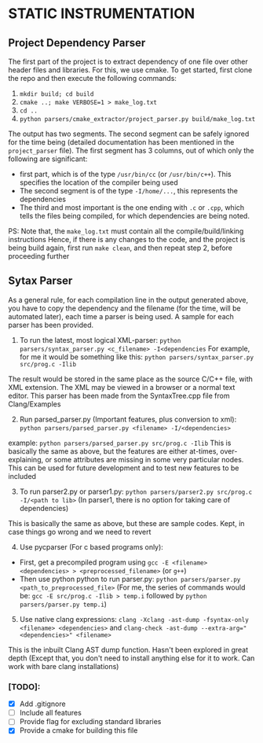 # STATIC INSTRUMENTATION

## Project Dependency Parser
The first part of the project is to extract dependency of one file over other
header files and libraries. For this, we use cmake. To get started, first clone
the repo and then execute the following commands:
1. `mkdir build; cd build`
2. `cmake ..; make VERBOSE=1 > make_log.txt`
3. `cd ..`
4. `python parsers/cmake_extractor/project_parser.py build/make_log.txt`

The output has two segments. The second segment can be safely ignored for the
time being (detailed documentation has been mentioned in the `project_parser` file).
The first segment has 3 columns, out of which only the following are significant:
* first part, which is of the type `/usr/bin/cc` (or `/usr/bin/c++`). This specifies
the location of the compiler being used
* The second segment is of the type `-I/home/...`, this represents the dependencies
* The third and most important is the one ending with `.c` or `.cpp`, which tells
  the files being compiled, for which dependencies are being noted.

PS: Note that, the `make_log.txt` must contain all the compile/build/linking instructions
Hence, if there is any changes to the code, and the project is being build again,
first run `make clean`, and then repeat step 2, before proceeding further


## Sytax Parser

As a general rule, for each compilation line in the output generated above,
you have to copy the dependency and the filename (for the time, will be automated later),
each time a parser is being used. A sample for each parser has been provided.

1. To run the latest, most logical XML-parser:
  `python parsers/syntax_parser.py <c_filename> -I<dependencies`
  For example, for me it would be something like this:
  `python parsers/syntax_parser.py src/prog.c -Ilib`

  The result would be stored in the same place as the source C/C++ file, with
  XML extension. The XML may be viewed in a browser or a normal text editor. This
  parser has been made from the SyntaxTree.cpp file from Clang/Examples

2. Run parsed_parser.py (Important features, plus conversion to xml):
  `python parsers/parsed_parser.py <filename> -I/<dependencies>`

  example: `python parsers/parsed_parser.py src/prog.c -Ilib`
  This is basically the same as above, but the features are either at-times,
  over-explaining, or some attributes are missing in some very particular nodes.
  This can be used for future development and to test new features to be included

3. To run parser2.py or parser1.py:
  `python parsers/parser2.py src/prog.c -I/<path to lib>`
  (In parser1, there is no option for taking care of dependencies)

  This is basically the same as above, but these are sample codes. Kept, in case
  things go wrong and we need to revert

4. Use pycparser (For c based programs only):
  * First, get a precompiled program using `gcc -E <filename> <dependencies> > <preprocessed_filename>` (or `g++`)
  * Then use python python to run parser.py:
    `python parsers/parser.py <path_to_preprocessed_file>`
    (For me, the series of commands would be:
      `gcc -E src/prog.c -Ilib > temp.i` followed by `python parsers/parser.py temp.i`)

5. Use native clang expressions:
  `clang -Xclang -ast-dump -fsyntax-only <filename> <dependencies>` and
  `clang-check -ast-dump --extra-arg="<dependencies>" <filename>`

  This is the inbuilt Clang AST dump function. Hasn't been explored in great depth
  (Except that, you don't need to install anything else for it to work. Can work
  with bare clang installations)


### [TODO]:
- [X] Add .gitignore
- [ ] Include all features
- [ ] Provide flag for excluding standard libraries
- [X] Provide a cmake for building this file
